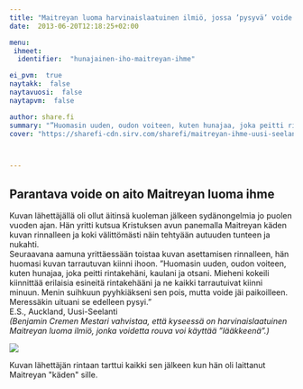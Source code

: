 ```yaml
---
title: "Maitreyan luoma harvinaislaatuinen ilmiö, jossa ’pysyvä’ voide parantaa kantajansa sydänsairautta"
date:  2013-06-20T12:18:25+02:00

menu:
 ihmeet:
  identifier:  "hunajainen-iho-maitreyan-ihme"

ei_pvm:  true
naytakk:  false
naytavuosi:  false
naytapvm:  false

author: share.fi
summary: "”Huomasin uuden, oudon voiteen, kuten hunajaa, joka peitti rintakehäni, kaulani ja otsani. Mieheni kokeili kiinnittää erilaisia esineitä rintakehääni ja ne kaikki tarrautuivat kiinni minuun."
cover: "https://sharefi-cdn.sirv.com/sharefi/maitreyan-ihme-uusi-seelanti-2013.jpg"



---
```

<h2>Parantava voide on aito Maitreyan luoma ihme</h2>
<p>Kuvan lähettäjällä oli ollut äitinsä kuoleman jälkeen sydänongelmia jo puolen vuoden ajan. Hän yritti kutsua Kristuksen avun panemalla Maitreyan käden kuvan rinnalleen ja koki välittömästi näin tehtyään autuuden tunteen ja nukahti.<br>
Seuraavana aamuna yrittäessään toistaa kuvan asettamisen rinnalleen, hän huomasi kuvan tarrautuvan kiinni ihoon. ”Huomasin uuden, oudon voiteen, kuten hunajaa, joka peitti rintakehäni, kaulani ja otsani. Mieheni kokeili kiinnittää erilaisia esineitä rintakehääni ja ne kaikki tarrautuivat kiinni minuun. Menin suihkuun pyyhkiäkseni sen pois, mutta voide jäi paikoilleen. Meressäkin uituani se edelleen pysyi.”<br>
E.S., Auckland, Uusi-Seelanti<br>
<em>(Benjamin Cremen Mestari vahvistaa, että kyseessä on harvinaislaatuinen Maitreyan luoma ilmiö, jonka voidetta rouva voi käyttää ”lääkkeenä”.)</em></p>

<img src="https://sharefi-cdn.sirv.com/sharefi/maitreyan-ihme-uusi-seelanti-2013-kasi-rinnalla.jpg" />
<p>Kuvan lähettäjän rintaan tarttui kaikki sen jälkeen kun hän oli laittanut Maitreyan "käden" sille.</p>
